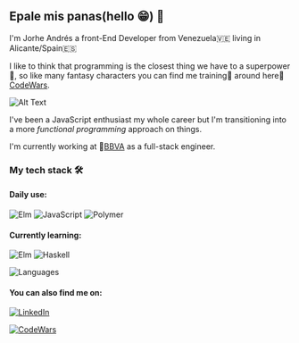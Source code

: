 ## Epale mis panas(hello 😁) 🤟

I'm Jorhe Andrés a front-End Developer from Venezuela🇻🇪 living in Alicante/Spain🇪🇸

I like to think that programming is the closest thing we have to a superpower🚀, so like many fantasy characters you can find me training💪 around here🥷[CodeWars](https://www.codewars.com/users/JorgeJxz).

![Alt Text](https://media.giphy.com/media/Pb2sqf9IYNeUAeX3VS/giphy.gif)

I've been a JavaScript enthusiast my whole career but I'm transitioning into a more *functional programming* approach on things.

I'm currently working at 📱[BBVA](https://www.bbva.es/personas.html) as a full-stack engineer.


### My tech stack 🛠
#### Daily use:
![Elm](https://img.shields.io/badge/ELM-60B5CC?style=for-the-badge&logo=elm&logoColor=white)
![JavaScript](https://img.shields.io/badge/JAVASCRIPT-F0DB4F?style=for-the-badge&logo=javascript&logoColor=black)
![Polymer](https://img.shields.io/badge/polymerproject-2F74C0?style=for-the-badge&logo=typescript&logoColor=white)

#### Currently learning:
![Elm](https://img.shields.io/badge/ELM-60B5CC?style=for-the-badge&logo=elm&logoColor=white)
![Haskell](https://img.shields.io/badge/HASKELL-5D4F85?style=for-the-badge&logo=haskell&logoColor=white)

![Languages](https://github-readme-stats.vercel.app/api/top-langs?username=puruwin&layout=compact&theme=synthwave)

#### You can also find me on:
[![LinkedIn](https://img.shields.io/badge/LINKEDIN-0077B5?style=for-the-badge&logo=linkedin&logoColor=white)](https://www.linkedin.com/in/jorhegf?originalSubdomain=es)

[![CodeWars](https://www.codewars.com/users/JorgeJxz/badges/small)](https://www.codewars.com/users/JorgeJxz)

<!--
  TO-DO: Resume landing page
-->
